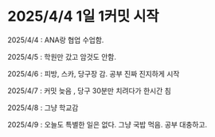 # 2025/4/4 1일 1커밋 시작
2025/4/4 : ANA랑 협업 수업함.

2025/4/5 : 학원만 갔고 암것도 안함.

2025/4/6 : 피방, 스카, 당구장 감. 공부 진짜 진지하게 시작

2025/4/7 : 커밋 늦음 , 당구 30분만 치려다가 한시간 침

2025/4/8 : 그냥 학교감

2025/4/9 : 오늘도 특별한 일은 없다. 그냥 국밥 먹음. 공부 대충하고.

